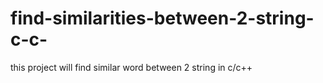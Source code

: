 # find-similarities-between-2-string-c-c-
this project will find similar word between 2 string in c/c++
